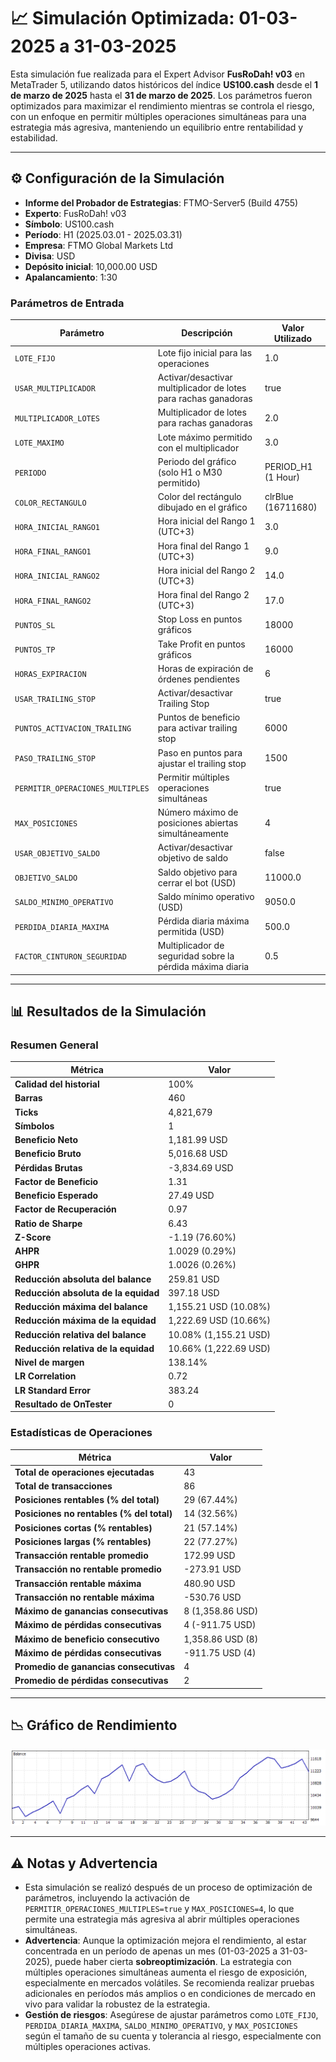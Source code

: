 # 📈 Simulación Optimizada: 01-03-2025 a 31-03-2025

Esta simulación fue realizada para el Expert Advisor **FusRoDah! v03** en MetaTrader 5, utilizando datos históricos del índice **US100.cash** desde el **1 de marzo de 2025** hasta el **31 de marzo de 2025**. Los parámetros fueron optimizados para maximizar el rendimiento mientras se controla el riesgo, con un enfoque en permitir múltiples operaciones simultáneas para una estrategia más agresiva, manteniendo un equilibrio entre rentabilidad y estabilidad.

---

## ⚙️ Configuración de la Simulación

- **Informe del Probador de Estrategias**: FTMO-Server5 (Build 4755)
- **Experto**: FusRoDah! v03
- **Símbolo**: US100.cash
- **Período**: H1 (2025.03.01 - 2025.03.31)
- **Empresa**: FTMO Global Markets Ltd
- **Divisa**: USD
- **Depósito inicial**: 10,000.00 USD
- **Apalancamiento**: 1:30

### Parámetros de Entrada

| Parámetro                   | Descripción                                               | Valor Utilizado   |
|-----------------------------|-----------------------------------------------------------|-------------------|
| `LOTE_FIJO`                 | Lote fijo inicial para las operaciones                    | 1.0               |
| `USAR_MULTIPLICADOR`        | Activar/desactivar multiplicador de lotes para rachas ganadoras | true              |
| `MULTIPLICADOR_LOTES`       | Multiplicador de lotes para rachas ganadoras              | 2.0               |
| `LOTE_MAXIMO`               | Lote máximo permitido con el multiplicador                | 3.0               |
| `PERIODO`                   | Periodo del gráfico (solo H1 o M30 permitido)             | PERIOD_H1 (1 Hour)|
| `COLOR_RECTANGULO`          | Color del rectángulo dibujado en el gráfico               | clrBlue (16711680)|
| `HORA_INICIAL_RANGO1`       | Hora inicial del Rango 1 (UTC+3)                          | 3.0               |
| `HORA_FINAL_RANGO1`         | Hora final del Rango 1 (UTC+3)                            | 9.0               |
| `HORA_INICIAL_RANGO2`       | Hora inicial del Rango 2 (UTC+3)                          | 14.0              |
| `HORA_FINAL_RANGO2`         | Hora final del Rango 2 (UTC+3)                            | 17.0              |
| `PUNTOS_SL`                 | Stop Loss en puntos gráficos                              | 18000             |
| `PUNTOS_TP`                 | Take Profit en puntos gráficos                            | 16000             |
| `HORAS_EXPIRACION`          | Horas de expiración de órdenes pendientes                 | 6                 |
| `USAR_TRAILING_STOP`        | Activar/desactivar Trailing Stop                         | true              |
| `PUNTOS_ACTIVACION_TRAILING`| Puntos de beneficio para activar trailing stop            | 6000              |
| `PASO_TRAILING_STOP`        | Paso en puntos para ajustar el trailing stop              | 1500              |
| `PERMITIR_OPERACIONES_MULTIPLES` | Permitir múltiples operaciones simultáneas           | true              |
| `MAX_POSICIONES`            | Número máximo de posiciones abiertas simultáneamente     | 4                 |
| `USAR_OBJETIVO_SALDO`       | Activar/desactivar objetivo de saldo                      | false             |
| `OBJETIVO_SALDO`            | Saldo objetivo para cerrar el bot (USD)                   | 11000.0           |
| `SALDO_MINIMO_OPERATIVO`    | Saldo mínimo operativo (USD)                              | 9050.0            |
| `PERDIDA_DIARIA_MAXIMA`     | Pérdida diaria máxima permitida (USD)                     | 500.0             |
| `FACTOR_CINTURON_SEGURIDAD` | Multiplicador de seguridad sobre la pérdida máxima diaria | 0.5               |

---

## 📊 Resultados de la Simulación

### Resumen General

| Métrica                          | Valor              |
|----------------------------------|--------------------|
| **Calidad del historial**        | 100%              |
| **Barras**                       | 460               |
| **Ticks**                        | 4,821,679         |
| **Símbolos**                     | 1                 |
| **Beneficio Neto**               | 1,181.99 USD      |
| **Beneficio Bruto**              | 5,016.68 USD      |
| **Pérdidas Brutas**              | -3,834.69 USD     |
| **Factor de Beneficio**          | 1.31              |
| **Beneficio Esperado**           | 27.49 USD         |
| **Factor de Recuperación**       | 0.97              |
| **Ratio de Sharpe**              | 6.43              |
| **Z-Score**                      | -1.19 (76.60%)    |
| **AHPR**                         | 1.0029 (0.29%)    |
| **GHPR**                         | 1.0026 (0.26%)    |
| **Reducción absoluta del balance** | 259.81 USD      |
| **Reducción absoluta de la equidad** | 397.18 USD    |
| **Reducción máxima del balance** | 1,155.21 USD (10.08%) |
| **Reducción máxima de la equidad** | 1,222.69 USD (10.66%) |
| **Reducción relativa del balance** | 10.08% (1,155.21 USD) |
| **Reducción relativa de la equidad** | 10.66% (1,222.69 USD) |
| **Nivel de margen**              | 138.14%           |
| **LR Correlation**               | 0.72              |
| **LR Standard Error**            | 383.24            |
| **Resultado de OnTester**        | 0                 |

### Estadísticas de Operaciones

| Métrica                                   | Valor              |
|-------------------------------------------|--------------------|
| **Total de operaciones ejecutadas**       | 43                |
| **Total de transacciones**                | 86                |
| **Posiciones rentables (% del total)**    | 29 (67.44%)       |
| **Posiciones no rentables (% del total)** | 14 (32.56%)       |
| **Posiciones cortas (% rentables)**       | 21 (57.14%)       |
| **Posiciones largas (% rentables)**       | 22 (77.27%)       |
| **Transacción rentable promedio**         | 172.99 USD        |
| **Transacción no rentable promedio**      | -273.91 USD       |
| **Transacción rentable máxima**           | 480.90 USD        |
| **Transacción no rentable máxima**        | -530.76 USD       |
| **Máximo de ganancias consecutivas**      | 8 (1,358.86 USD)  |
| **Máximo de pérdidas consecutivas**       | 4 (-911.75 USD)   |
| **Máximo de beneficio consecutivo**       | 1,358.86 USD (8)  |
| **Máximo de pérdidas consecutivas**       | -911.75 USD (4)   |
| **Promedio de ganancias consecutivas**    | 4                 |
| **Promedio de pérdidas consecutivas**     | 2                 |

---

## 📉 Gráfico de Rendimiento

![Gráfico General](ReportTester-04.png)

---

## ⚠️ Notas y Advertencia

- Esta simulación se realizó después de un proceso de optimización de parámetros, incluyendo la activación de `PERMITIR_OPERACIONES_MULTIPLES=true` y `MAX_POSICIONES=4`, lo que permite una estrategia más agresiva al abrir múltiples operaciones simultáneas.
- **Advertencia**: Aunque la optimización mejora el rendimiento, al estar concentrada en un período de apenas un mes (01-03-2025 a 31-03-2025), puede haber cierta **sobreoptimización**. La estrategia con múltiples operaciones simultáneas aumenta el riesgo de exposición, especialmente en mercados volátiles. Se recomienda realizar pruebas adicionales en períodos más amplios o en condiciones de mercado en vivo para validar la robustez de la estrategia.
- **Gestión de riesgos**: Asegúrese de ajustar parámetros como `LOTE_FIJO`, `PERDIDA_DIARIA_MAXIMA`, `SALDO_MINIMO_OPERATIVO`, y `MAX_POSICIONES` según el tamaño de su cuenta y tolerancia al riesgo, especialmente con múltiples operaciones activas.